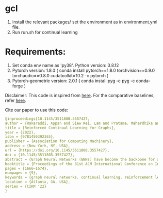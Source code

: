 # gcl
1. Install the relevant packages/ set the environment as in environment.yml file.
2. Run run.sh for continual learning


 # Requirements:
 1. Set conda env name as 'py38'.  Python version:  3.8.12
 2. Pytorch version:  1.8.0  ( conda install pytorch==1.8.0 torchvision==0.9.0 torchaudio==0.8.0 cudatoolkit=10.2 -c pytorch )
 3. Pytorch-geometric version: 2.0.1  ( conda install pyg -c pyg -c conda-forge )

 Disclaimer: This code is inspired from [here](https://github.com/GraphNAS/GraphNAS). For the comparative baselines, refer [here](https://github.com/hhliu79/TWP).

 Cite our paper to use this code:

```yaml
@inproceedings{10.1145/3511808.3557427,
author = {Rakaraddi, Appan and Siew Kei, Lam and Pratama, Mahardhika and de Carvalho, Marcus},
title = {Reinforced Continual Learning for Graphs},
year = {2022},
isbn = {9781450392365},
publisher = {Association for Computing Machinery},
address = {New York, NY, USA},
url = {https://doi.org/10.1145/3511808.3557427},
doi = {10.1145/3511808.3557427},
abstract = {Graph Neural Networks (GNNs) have become the backbone for a myriad of tasks pertaining to graphs and similar topological data structures. While many works have been established in domains related to node and graph classification/regression tasks, they mostly deal with a single task. Continual learning on graphs is largely unexplored and existing graph continual learning approaches are limited to the task-incremental learning scenarios. This paper proposes a graph continual learning strategy that combines the architecture-based and memory-based approaches. The structural learning strategy is driven by reinforcement learning, where a controller network is trained in such a way to determine an optimal number of nodes to be added/pruned from the base network when new tasks are observed, thus assuring sufficient network capacities. The parameter learning strategy is underpinned by the concept of Dark Experience replay method to cope with the catastrophic forgetting problem. Our approach is numerically validated with several graph continual learning benchmark problems in both task-incremental learning and class-incremental learning settings. Compared to recently published works, our approach demonstrates improved performance in both the settings. The implementation code can be found at https://github.com/codexhammer/gcl.},
booktitle = {Proceedings of the 31st ACM International Conference on Information &amp; Knowledge Management},
pages = {1666–1674},
numpages = {9},
keywords = {graph neural networks, continual learning, reinforcement learning},
location = {Atlanta, GA, USA},
series = {CIKM '22}
}
```